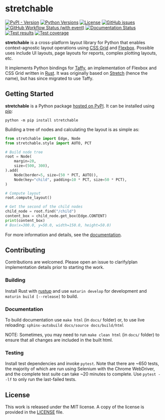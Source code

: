 # stretchable

[![PyPI - Version](https://img.shields.io/pypi/v/stretchable)](https://pypi.org/project/stretchable/)
[![Python Versions](https://img.shields.io/pypi/pyversions/stretchable)](https://www.python.org)
[![License](https://img.shields.io/github/license/mortencombat/stretchable?color=blue)](https://github.com/mortencombat/stretchable/blob/main/LICENSE)
[![GitHub issues](https://img.shields.io/github/issues/mortencombat/stretchable?logo=github)](https://github.com/mortencombat/stretchable/issues)
[![GitHub Workflow Status (with event)](https://img.shields.io/github/actions/workflow/status/mortencombat/stretchable/build-publish.yml?logo=github)](https://github.com/mortencombat/stretchable/actions/workflows/build-publish.yml)
[![Documentation Status](https://readthedocs.org/projects/stretchable/badge/?version=latest)](https://stretchable.readthedocs.io/en/latest/?badge=latest)
[![Test results](https://gist.githubusercontent.com/mortencombat/901f1f1190ba5aff13164ede9d4c249f/raw/stretchable-tests.svg)](https://github.com/mortencombat/stretchable/actions/workflows/test.yml)
[![Test coverage](https://gist.githubusercontent.com/mortencombat/b121474745d15f92a295a0bdd7497529/raw/stretchable-coverage.svg)](https://github.com/mortencombat/stretchable/actions/workflows/test.yml)

**stretchable** is a cross-platform layout library for Python that enables context-agnostic layout operations using [CSS Grid](https://css-tricks.com/snippets/css/complete-guide-grid/) and [Flexbox](https://css-tricks.com/snippets/css/a-guide-to-flexbox/). Possible uses include UI layouts, page layouts for reports, complex plotting layouts, etc.

It implements Python bindings for [Taffy](https://github.com/dioxuslabs/taffy), an implementation of Flexbox and CSS Grid written in [Rust](https://www.rust-lang.org/). It was originally based on [Stretch](https://vislyhq.github.io/stretch/) (hence the name), but has since migrated to use Taffy.

## Getting Started

**stretchable** is a Python package [hosted on PyPI](https://pypi.org/project/stretchable/). It can be installed using [pip](https://pip.pypa.io/en/stable/):

```console
python -m pip install stretchable
```

Building a tree of nodes and calculating the layout is as simple as:

```python
from stretchable import Edge, Node
from stretchable.style import AUTO, PCT

# Build node tree
root = Node(
    margin=20,
    size=(500, 300),
).add(
    Node(border=5, size=(50 * PCT, AUTO)),
    Node(key="child", padding=10 * PCT, size=50 * PCT),
)

# Compute layout
root.compute_layout()

# Get the second of the child nodes
child_node = root.find("/child")
content_box = child_node.get_box(Edge.CONTENT)
print(content_box)
# Box(x=300.0, y=50.0, width=150.0, height=50.0)

```

For more information and details, see the [documentation](https://stretchable.readthedocs.io/).

## Contributing

Contributions are welcomed. Please open an issue to clarify/plan implementation details prior to starting the work.

### Building

Install Rust with [rustup](https://rustup.rs/) and use `maturin develop` for development and `maturin build [--release]` to build.

### Documentation

To build documentation use `make html` (in `docs/` folder) or, to use live reloading: `sphinx-autobuild docs/source docs/build/html`

NOTE: Sometimes, you may need to run `make clean html` (in `docs/` folder) to ensure that all changes are included in the built html.

### Testing

Install test dependencies and invoke `pytest`. Note that there are ~650 tests, the majority of which are run using Selenium with the Chrome WebDriver, and the complete test suite can take ~20 minutes to complete. Use `pytest --lf` to only run the last-failed tests.

## License

This work is released under the MIT license. A copy of the license is provided in the [LICENSE](https://github.com/mortencombat/stretchable/blob/main/LICENSE) file.
